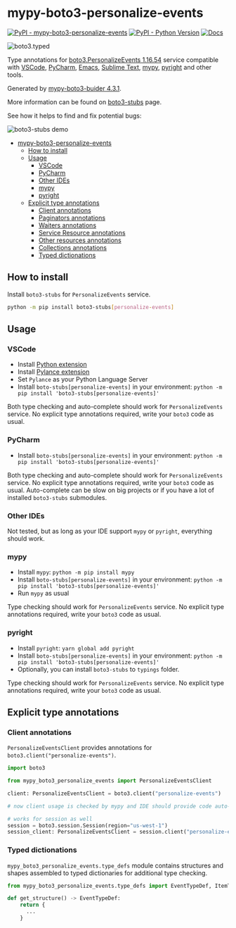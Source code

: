 # mypy-boto3-personalize-events

[![PyPI - mypy-boto3-personalize-events](https://img.shields.io/pypi/v/mypy-boto3-personalize-events.svg?color=blue)](https://pypi.org/project/mypy-boto3-personalize-events)
[![PyPI - Python Version](https://img.shields.io/pypi/pyversions/mypy-boto3-personalize-events.svg?color=blue)](https://pypi.org/project/mypy-boto3-personalize-events)
[![Docs](https://img.shields.io/readthedocs/mypy-boto3-builder.svg?color=blue)](https://mypy-boto3-builder.readthedocs.io/)

![boto3.typed](https://github.com/vemel/mypy_boto3_builder/raw/master/logo.png)

Type annotations for
[boto3.PersonalizeEvents 1.16.54](https://boto3.amazonaws.com/v1/documentation/api/1.16.54/reference/services/personalize-events.html#PersonalizeEvents) service
compatible with
[VSCode](https://code.visualstudio.com/),
[PyCharm](https://www.jetbrains.com/pycharm/),
[Emacs](https://www.gnu.org/software/emacs/),
[Sublime Text](https://www.sublimetext.com/),
[mypy](https://github.com/python/mypy),
[pyright](https://github.com/microsoft/pyright)
and other tools.

Generated by [mypy-boto3-buider 4.3.1](https://github.com/vemel/mypy_boto3_builder).

More information can be found on [boto3-stubs](https://pypi.org/project/boto3-stubs/) page.

See how it helps to find and fix potential bugs:

![boto3-stubs demo](https://github.com/vemel/mypy_boto3_builder/raw/master/demo.gif)

- [mypy-boto3-personalize-events](#mypy-boto3-personalize-events)
  - [How to install](#how-to-install)
  - [Usage](#usage)
    - [VSCode](#vscode)
    - [PyCharm](#pycharm)
    - [Other IDEs](#other-ides)
    - [mypy](#mypy)
    - [pyright](#pyright)
  - [Explicit type annotations](#explicit-type-annotations)
    - [Client annotations](#client-annotations)
    - [Paginators annotations](#paginators-annotations)
    - [Waiters annotations](#waiters-annotations)
    - [Service Resource annotations](#service-resource-annotations)
    - [Other resources annotations](#other-resources-annotations)
    - [Collections annotations](#collections-annotations)
    - [Typed dictionations](#typed-dictionations)

## How to install

Install `boto3-stubs` for `PersonalizeEvents` service.

```bash
python -m pip install boto3-stubs[personalize-events]
```

## Usage

### VSCode

- Install [Python extension](https://marketplace.visualstudio.com/items?itemName=ms-python.python)
- Install [Pylance extension](https://marketplace.visualstudio.com/items?itemName=ms-python.vscode-pylance)
- Set `Pylance` as your Python Language Server
- Install `boto-stubs[personalize-events]` in your environment: `python -m pip install 'boto3-stubs[personalize-events]'`

Both type checking and auto-complete should work for `PersonalizeEvents` service.
No explicit type annotations required, write your `boto3` code as usual.

### PyCharm

- Install `boto-stubs[personalize-events]` in your environment: `python -m pip install 'boto3-stubs[personalize-events]'`

Both type checking and auto-complete should work for `PersonalizeEvents` service.
No explicit type annotations required, write your `boto3` code as usual.
Auto-complete can be slow on big projects or if you have a lot of installed `boto3-stubs` submodules.

### Other IDEs

Not tested, but as long as your IDE support `mypy` or `pyright`, everything should work.

### mypy

- Install `mypy`: `python -m pip install mypy`
- Install `boto-stubs[personalize-events]` in your environment: `python -m pip install 'boto3-stubs[personalize-events]'`
- Run `mypy` as usual

Type checking should work for `PersonalizeEvents` service.
No explicit type annotations required, write your `boto3` code as usual.

### pyright

- Install `pyright`: `yarn global add pyright`
- Install `boto-stubs[personalize-events]` in your environment: `python -m pip install 'boto3-stubs[personalize-events]'`
- Optionally, you can install `boto3-stubs` to `typings` folder.

Type checking should work for `PersonalizeEvents` service.
No explicit type annotations required, write your `boto3` code as usual.

## Explicit type annotations

### Client annotations

`PersonalizeEventsClient` provides annotations for `boto3.client("personalize-events")`.

```python
import boto3

from mypy_boto3_personalize_events import PersonalizeEventsClient

client: PersonalizeEventsClient = boto3.client("personalize-events")

# now client usage is checked by mypy and IDE should provide code auto-complete

# works for session as well
session = boto3.session.Session(region="us-west-1")
session_client: PersonalizeEventsClient = session.client("personalize-events")
```








### Typed dictionations

`mypy_boto3_personalize_events.type_defs` module contains structures and shapes assembled
to typed dictionaries for additional type checking.

```python
from mypy_boto3_personalize_events.type_defs import EventTypeDef, ItemTypeDef, UserTypeDef

def get_structure() -> EventTypeDef:
    return {
      ...
    }
```
